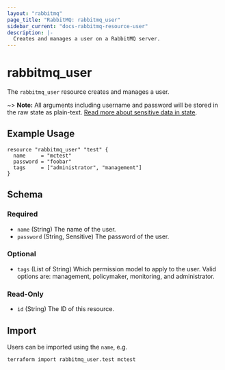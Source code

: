 ```yaml
---
layout: "rabbitmq"
page_title: "RabbitMQ: rabbitmq_user"
sidebar_current: "docs-rabbitmq-resource-user"
description: |-
  Creates and manages a user on a RabbitMQ server.
---
```


# rabbitmq\_user

The ``rabbitmq_user`` resource creates and manages a user.

~> **Note:** All arguments including username and password will be stored in the raw state as plain-text.
[Read more about sensitive data in state](/docs/state/sensitive-data.html).

## Example Usage

```hcl
resource "rabbitmq_user" "test" {
  name     = "mctest"
  password = "foobar"
  tags     = ["administrator", "management"]
}
```

<!-- schema generated by tfplugindocs -->
## Schema

### Required

- `name` (String) The name of the user.
- `password` (String, Sensitive) The password of the user.

### Optional

- `tags` (List of String) Which permission model to apply to the user. Valid options are: management, policymaker, monitoring, and administrator.

### Read-Only

- `id` (String) The ID of this resource.

## Import

Users can be imported using the `name`, e.g.

```
terraform import rabbitmq_user.test mctest
```
